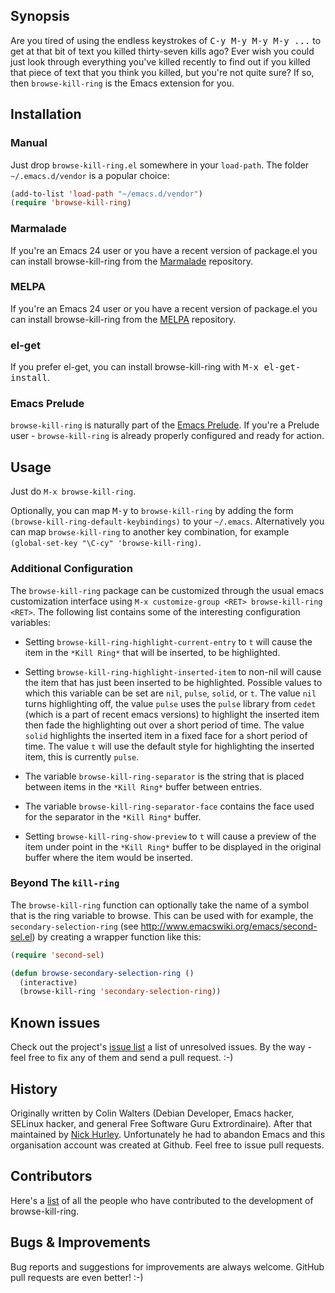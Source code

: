 ## Synopsis

Are you tired of using the endless keystrokes of <kbd>C-y M-y M-y M-y ...</kbd> to get
at that bit of text you killed thirty-seven kills ago? Ever wish you could just
look through everything you've killed recently to find out if you killed that
piece of text that you think you killed, but you're not quite sure? If so, then
`browse-kill-ring` is the Emacs extension for you.

## Installation

### Manual

Just drop `browse-kill-ring.el` somewhere in your `load-path`. The
folder `~/.emacs.d/vendor` is a popular choice:

```lisp
(add-to-list 'load-path "~/emacs.d/vendor")
(require 'browse-kill-ring)
```

### Marmalade

If you're an Emacs 24 user or you have a recent version of package.el
you can install browse-kill-ring from the [Marmalade](http://marmalade-repo.org/) repository.

### MELPA

If you're an Emacs 24 user or you have a recent version of package.el
you can install browse-kill-ring from the [MELPA](http://melpa.milkbox.net/) repository.

### el-get

If you prefer el-get, you can install browse-kill-ring with <kbd>M-x el-get-install</kbd>.

### Emacs Prelude

`browse-kill-ring` is naturally part of the
[Emacs Prelude](https://github.com/bbatsov/prelude). If you're a Prelude
user - `browse-kill-ring` is already properly configured and ready for
action.

## Usage

Just do `M-x browse-kill-ring`.

Optionally, you can map <kbd>M-y</kbd> to `browse-kill-ring` by adding the form
`(browse-kill-ring-default-keybindings)` to your `~/.emacs`.
Alternatively you can map `browse-kill-ring` to another key combination,
for example `(global-set-key "\C-cy" 'browse-kill-ring)`.

### Additional Configuration

The `browse-kill-ring` package can be customized through the usual emacs customization interface using `M-x customize-group <RET> browse-kill-ring <RET>`.  The following list contains some of the interesting configuration variables:

- Setting `browse-kill-ring-highlight-current-entry` to `t` will cause the
  item in the `*Kill Ring*` that will be inserted, to be highlighted.

- Setting `browse-kill-ring-highlight-inserted-item` to non-nil will
  cause the item that has just been inserted to be highlighted.
  Possible values to which this variable can be set are `nil`,
  `pulse`, `solid`, or `t`.  The value `nil` turns highlighting off,
  the value `pulse` uses the `pulse` library from `cedet` (which is a
  part of recent emacs versions) to highlight the inserted item then
  fade the highlighting out over a short period of time.  The value
  `solid` highlights the inserted item in a fixed face for a short
  period of time.  The value `t` will use the default style for
  highlighting the inserted item, this is currently `pulse`.

- The variable `browse-kill-ring-separator` is the string that is placed
  between items in the `*Kill Ring*` buffer between entries.

- The variable `browse-kill-ring-separator-face` contains the face used
  for the separator in the `*Kill Ring*` buffer.

- Setting `browse-kill-ring-show-preview` to `t` will cause a preview of
  the item under point in the `*Kill Ring*` buffer to be displayed in
  the original buffer where the item would be inserted.

### Beyond The `kill-ring`

The `browse-kill-ring` function can optionally take the name of a
symbol that is the ring variable to browse.  This can be used with for
example, the `secondary-selection-ring` (see
http://www.emacswiki.org/emacs/second-sel.el) by creating a wrapper
function like this:

```lisp
(require 'second-sel)

(defun browse-secondary-selection-ring ()
  (interactive)
  (browse-kill-ring 'secondary-selection-ring))
```

## Known issues

Check out the project's
[issue list](https://github.com/browse-kill-ring/browse-kill-ring/issues?sort=created&direction=desc&state=open)
a list of unresolved issues. By the way - feel free to fix any of them
and send a pull request. :-)

## History

Originally written by Colin Walters (Debian Developer, Emacs hacker, SELinux
hacker, and general Free Software Guru Extrordinaire). After that maintained
by [Nick Hurley](https://github.com/todesschaf). Unfortunately he had to abandon Emacs and this organisation
account was created at Github. Feel free to issue pull requests.

## Contributors

Here's a [list](https://github.com/browse-kill-ring/browse-kill-ring/contributors) of all the people who have contributed to the
development of browse-kill-ring.

## Bugs & Improvements

Bug reports and suggestions for improvements are always
welcome. GitHub pull requests are even better! :-)
